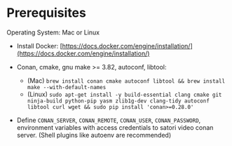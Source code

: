 # Prerequisites

Operating System: Mac or Linux

* Install Docker: [https://docs.docker.com/engine/installation/](https://docs.docker.com/engine/installation/)

* Conan, cmake, gnu make >= 3.82, autoconf, libtool:
  - (Mac) `brew install conan cmake autoconf libtool && brew install make --with-default-names`
  - (Linux) `sudo apt-get install -y build-essential clang cmake git ninja-build python-pip yasm zlib1g-dev clang-tidy autoconf libtool curl wget && sudo pip install 'conan>=0.28.0'`

* Define `CONAN_SERVER`, `CONAN_REMOTE`, `CONAN_USER`, `CONAN_PASSWORD`, environment variables with access credentials to satori video conan server. (Shell plugins like autoenv are recommended)
